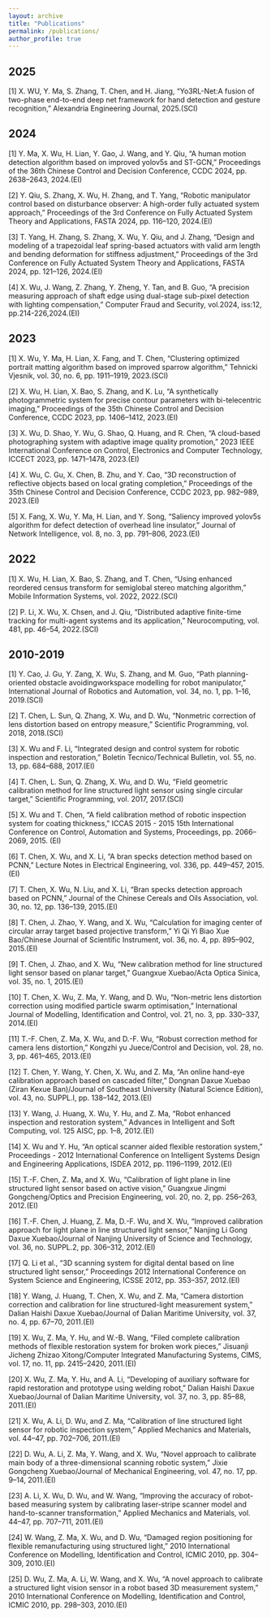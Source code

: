 ```yaml
---
layout: archive
title: "Publications"
permalink: /publications/
author_profile: true
---
```

## 2025
[1] X. WU, Y. Ma, S. Zhang, T. Chen, and H. Jiang, “Yo3RL-Net:A fusion of two-phase end-to-end deep net framework for hand detection and gesture recognition,” Alexandria Engineering Journal, 2025.(SCI)

## 2024
[1] Y. Ma, X. Wu, H. Lian, Y. Gao, J. Wang, and Y. Qiu, “A human motion detection algorithm based on improved yolov5s and ST-GCN,” Proceedings of the 36th Chinese Control and Decision Conference, CCDC 2024, pp. 2638–2643, 2024.(EI)

[2] Y. Qiu, S. Zhang, X. Wu, H. Zhang, and T. Yang, “Robotic manipulator control based on disturbance observer: A high-order fully actuated system approach,” Proceedings of the 3rd Conference on Fully Actuated System Theory and Applications, FASTA 2024, pp. 116–120, 2024.(EI)

[3] T. Yang, H. Zhang, S. Zhang, X. Wu, Y. Qiu, and J. Zhang, “Design and modeling of a trapezoidal leaf spring-based actuators with valid arm length and bending deformation for stiffness adjustment,” Proceedings of the 3rd Conference on Fully Actuated System Theory and Applications, FASTA 2024, pp. 121–126, 2024.(EI)

[4] X. Wu, J. Wang, Z. Zhang, Y. Zheng, Y. Tan, and B. Guo, “A precision measuring approach of shaft edge using dual-stage sub-pixel detection with lighting compensation,” Computer Fraud and Security, vol.2024, iss:12, pp.214-226,2024.(EI)



## 2023
[1] X. Wu, Y. Ma, H. Lian, X. Fang, and T. Chen, “Clustering optimized portrait matting algorithm based on improved sparrow algorithm,” Tehnicki Vjesnik, vol. 30, no. 6, pp. 1911–1919, 2023.(SCI)

[2] X. Wu, H. Lian, X. Bao, S. Zhang, and K. Lu, “A synthetically photogrammetric system for precise contour parameters with bi-telecentric imaging,” Proceedings of the 35th Chinese Control and Decision Conference, CCDC 2023, pp. 1406–1412, 2023.(EI)

[3] X. Wu, D. Shao, Y. Wu, G. Shao, Q. Huang, and R. Chen, “A cloud-based photographing system with adaptive image quality promotion,” 2023 IEEE International Conference on Control, Electronics and Computer Technology, ICCECT 2023, pp. 1471–1478, 2023.(EI)

[4] X. Wu, C. Gu, X. Chen, B. Zhu, and Y. Cao, “3D reconstruction of reflective objects based on local grating completion,” Proceedings of the 35th Chinese Control and Decision Conference, CCDC 2023, pp. 982–989, 2023.(EI)

[5] X. Fang, X. Wu, Y. Ma, H. Lian, and Y. Song, “Saliency improved yolov5s algorithm for defect detection of overhead line insulator,” Journal of Network Intelligence, vol. 8, no. 3, pp. 791–806, 2023.(EI)

## 2022
[1] X. Wu, H. Lian, X. Bao, S. Zhang, and T. Chen, “Using enhanced reordered census transform for semiglobal stereo matching algorithm,” Mobile Information Systems, vol. 2022, 2022.(SCI)

[2] P. Li, X. Wu, X. Chsen, and J. Qiu, “Distributed adaptive finite-time tracking for multi-agent systems and its application,” Neurocomputing, vol. 481, pp. 46–54, 2022.(SCI)

## 2010-2019
[1] Y. Cao, J. Gu, Y. Zang, X. Wu, S. Zhang, and M. Guo, “Path planning-oriented obstacle avoidingworkspace modelling for robot manipulator,” International Journal of Robotics and Automation, vol. 34, no. 1, pp. 1–16, 2019.(SCI)

[2] T. Chen, L. Sun, Q. Zhang, X. Wu, and D. Wu, “Nonmetric correction of lens distortion based on entropy measure,” Scientific Programming, vol. 2018, 2018.(SCI)

[3] X. Wu and F. Li, “Integrated design and control system for robotic inspection and restoration,” Boletin Tecnico/Technical Bulletin, vol. 55, no. 13, pp. 684–688, 2017.(EI)

[4] T. Chen, L. Sun, Q. Zhang, X. Wu, and D. Wu, “Field geometric calibration method for line structured light sensor using single circular target,” Scientific Programming, vol. 2017, 2017.(SCI)

[5] X. Wu and T. Chen, “A field calibration method of robotic inspection system for coating thickness,” ICCAS 2015 - 2015 15th International Conference on Control, Automation and Systems, Proceedings, pp. 2066–2069, 2015. (EI)

[6] T. Chen, X. Wu, and X. Li, “A bran specks detection method based on PCNN,” Lecture Notes in Electrical Engineering, vol. 336, pp. 449–457, 2015.(EI)

[7] T. Chen, X. Wu, N. Liu, and X. Li, “Bran specks detection approach based on PCNN,” Journal of the Chinese Cereals and Oils Association, vol. 30, no. 12, pp. 136–139, 2015.(EI)

[8] T. Chen, J. Zhao, Y. Wang, and X. Wu, “Calculation for imaging center of circular array target based projective transform,” Yi Qi Yi Biao Xue Bao/Chinese Journal of Scientific Instrument, vol. 36, no. 4, pp. 895–902, 2015.(EI)

[9] T. Chen, J. Zhao, and X. Wu, “New calibration method for line structured light sensor based on planar target,” Guangxue Xuebao/Acta Optica Sinica, vol. 35, no. 1, 2015.(EI)

[10] T. Chen, X. Wu, Z. Ma, Y. Wang, and D. Wu, “Non-metric lens distortion correction using modified particle swarm optimisation,” International Journal of Modelling, Identification and Control, vol. 21, no. 3, pp. 330–337, 2014.(EI)

[11] T.-F. Chen, Z. Ma, X. Wu, and D.-F. Wu, “Robust correction method for camera lens distortion,” Kongzhi yu Juece/Control and Decision, vol. 28, no. 3, pp. 461–465, 2013.(EI)

[12] T. Chen, Y. Wang, Y. Chen, X. Wu, and Z. Ma, “An online hand-eye calibration approach based on cascaded filter,” Dongnan Daxue Xuebao (Ziran Kexue Ban)/Journal of Southeast University (Natural Science Edition), vol. 43, no. SUPPL.I, pp. 138–142, 2013.(EI)

[13] Y. Wang, J. Huang, X. Wu, Y. Hu, and Z. Ma, “Robot enhanced inspection and restoration system,” Advances in Intelligent and Soft Computing, vol. 125 AISC, pp. 1–8, 2012.(EI)

[14] X. Wu and Y. Hu, “An optical scanner aided flexible restoration system,” Proceedings - 2012 International Conference on Intelligent Systems Design and Engineering Applications, ISDEA 2012, pp. 1196–1199, 2012.(EI)

[15] T.-F. Chen, Z. Ma, and X. Wu, “Calibration of light plane in line structured light sensor based on active vision,” Guangxue Jingmi Gongcheng/Optics and Precision Engineering, vol. 20, no. 2, pp. 256–263, 2012.(EI)

[16] T.-F. Chen, J. Huang, Z. Ma, D.-F. Wu, and X. Wu, “Improved calibration approach for light plane in line structured light sensor,” Nanjing Li Gong Daxue Xuebao/Journal of Nanjing University of Science and Technology, vol. 36, no. SUPPL.2, pp. 306–312, 2012.(EI)

[17] Q. Li et al., “3D scanning system for digital dental based on line structured light sensor,” Proceedings 2012 International Conference on System Science and Engineering, ICSSE 2012, pp. 353–357, 2012.(EI)

[18] Y. Wang, J. Huang, T. Chen, X. Wu, and Z. Ma, “Camera distortion correction and calibration for line structured-light measurement system,” Dalian Haishi Daxue Xuebao/Journal of Dalian Maritime University, vol. 37, no. 4, pp. 67–70, 2011.(EI)

[19] X. Wu, Z. Ma, Y. Hu, and W.-B. Wang, “Filed complete calibration methods of flexible restoration system for broken work pieces,” Jisuanji Jicheng Zhizao Xitong/Computer Integrated Manufacturing Systems, CIMS, vol. 17, no. 11, pp. 2415–2420, 2011.(EI)

[20] X. Wu, Z. Ma, Y. Hu, and A. Li, “Developing of auxiliary software for rapid restoration and prototype using welding robot,” Dalian Haishi Daxue Xuebao/Journal of Dalian Maritime University, vol. 37, no. 3, pp. 85–88, 2011.(EI)

[21] X. Wu, A. Li, D. Wu, and Z. Ma, “Calibration of line structured light sensor for robotic inspection system,” Applied Mechanics and Materials, vol. 44–47, pp. 702–706, 2011.(EI)

[22] D. Wu, A. Li, Z. Ma, Y. Wang, and X. Wu, “Novel approach to calibrate main body of a three-dimensional scanning robotic system,” Jixie Gongcheng Xuebao/Journal of Mechanical Engineering, vol. 47, no. 17, pp. 9–14, 2011.(EI)

[23] A. Li, X. Wu, D. Wu, and W. Wang, “Improving the accuracy of robot-based measuring system by calibrating laser-stripe scanner model and hand-to-scanner transformation,” Applied Mechanics and Materials, vol. 44–47, pp. 707–711, 2011.(EI)

[24] W. Wang, Z. Ma, X. Wu, and D. Wu, “Damaged region positioning for flexible remanufacturing using structured light,” 2010 International Conference on Modelling, Identification and Control, ICMIC 2010, pp. 304–309, 2010.(EI)

[25] D. Wu, Z. Ma, A. Li, W. Wang, and X. Wu, “A novel approach to calibrate a structured light vision sensor in a robot based 3D measurement system,” 2010 International Conference on Modelling, Identification and Control, ICMIC 2010, pp. 298–303, 2010.(EI)


